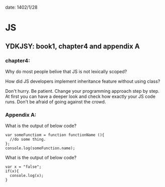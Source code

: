 date: 1402/1/28


# JS
## YDKJSY: book1, chapter4 and appendix A
### chapter4:
Why do most people belive that JS is not lexically scoped?
  
How did JS developers implement inheritance feature without using class?
  
Don't hurry. Be patient. Change your programming approach step by step. At first you can have a deeper look and check how exactly your JS code runs. Don't be afraid of going against the crowd.
  
### Appendix A:
  
What is the output of below code?
  
```
var someFunctiom = function functionName (){
  //do some thing.
};
console.log(someFunction.name);
```

What is the output of below code?
  
```
var x = "false";
if(x){
  console.log(x);
}
```


